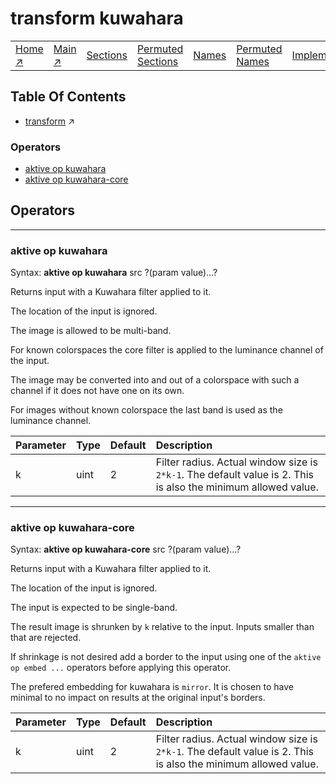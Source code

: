 # transform kuwahara

||||||||
|---|---|---|---|---|---|---|
|[Home ↗](../README.md)|[Main ↗](index.md)|[Sections](index.md#sectree)|[Permuted Sections](bypsections.md)|[Names](byname.md)|[Permuted Names](bypnames.md)|[Implementations](bylang.md)|

## Table Of Contents

  - [transform](transform.md) ↗


### Operators

 - [aktive op kuwahara](#op_kuwahara)
 - [aktive op kuwahara-core](#op_kuwahara_core)

## Operators

---
### <a name='op_kuwahara'></a> aktive op kuwahara

Syntax: __aktive op kuwahara__ src ?(param value)...?

Returns input with a Kuwahara filter applied to it.

The location of the input is ignored.

The image is allowed to be multi-band.

For known colorspaces the core filter is applied to the luminance channel of the input.

The image may be converted into and out of a colorspace with such a channel if it does not have one on its own.

For images without known colorspace the last band is used as the luminance channel.

|Parameter|Type|Default|Description|
|:---|:---|:---|:---|
|k|uint|2|Filter radius. Actual window size is `2*k-1`. The default value is 2. This is also the minimum allowed value.|

---
### <a name='op_kuwahara_core'></a> aktive op kuwahara-core

Syntax: __aktive op kuwahara-core__ src ?(param value)...?

Returns input with a Kuwahara filter applied to it.

The location of the input is ignored.

The input is expected to be single-band.

The result image is shrunken by `k` relative to the input. Inputs smaller than that are rejected.

If shrinkage is not desired add a border to the input using one of the `aktive op embed ...` operators before applying this operator.

The prefered embedding for kuwahara is `mirror`. It is chosen to have minimal to no impact on results at the original input's borders.

|Parameter|Type|Default|Description|
|:---|:---|:---|:---|
|k|uint|2|Filter radius. Actual window size is `2*k-1`. The default value is 2. This is also the minimum allowed value.|

